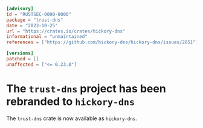 ```toml
[advisory]
id = "RUSTSEC-0000-0000"
package = "trust-dns"
date = "2023-10-25"
url = "https://crates.io/crates/hickory-dns"
informational = "unmaintained"
references = ["https://github.com/hickory-dns/hickory-dns/issues/2051"]

[versions]
patched = []
unaffected = ["<= 0.23.0"]
```

# The `trust-dns` project has been rebranded to `hickory-dns`

The `trust-dns` crate is now available as `hickory-dns`.
